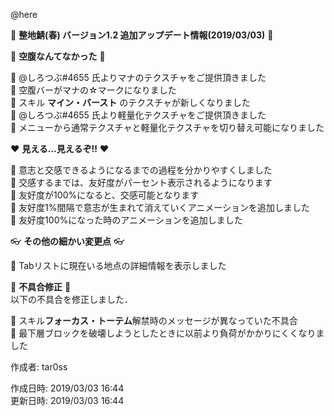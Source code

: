 @here 

:cherry_blossom:  **__整地鯖(春) バージョン1.2 追加アップデート情報(2019/03/03)__** :cherry_blossom:  


:confetti_ball: **__空腹なんてなかった__** :confetti_ball:   

:diamond_shape_with_a_dot_inside: @しろつぶ#4655 氏よりマナのテクスチャをご提供頂きました  
:diamond_shape_with_a_dot_inside: 空腹バーがマナの☆マークになりました  
:diamond_shape_with_a_dot_inside: スキル **マイン・バースト** のテクスチャが新しくなりました  
:diamond_shape_with_a_dot_inside: @しろつぶ#4655 氏より軽量化テクスチャをご提供頂きました  
:diamond_shape_with_a_dot_inside: メニューから通常テクスチャと軽量化テクスチャを切り替え可能になりました  


:heart: **__見える…見えるぞ!!__** :heart: 

:diamond_shape_with_a_dot_inside: 意志と交感できるようになるまでの過程を分かりやすくしました  
:diamond_shape_with_a_dot_inside: 交感するまでは、友好度がパーセント表示されるようになります  
:diamond_shape_with_a_dot_inside: 友好度が100%になると、交感可能となります  
:diamond_shape_with_a_dot_inside: 友好度1%間隔で意志が生まれて消えていくアニメーションを追加しました  
:diamond_shape_with_a_dot_inside: 友好度100%になった時のアニメーションを追加しました  


:eyeglasses: **__その他の細かい変更点__** :eyeglasses:    

:diamond_shape_with_a_dot_inside: Tabリストに現在いる地点の詳細情報を表示しました  


:bow: **__不具合修正__** :bow:   
以下の不具合を修正しました．  

:diamond_shape_with_a_dot_inside: スキル**フォーカス・トーテム**解禁時のメッセージが異なっていた不具合  
:diamond_shape_with_a_dot_inside: 最下層ブロックを破壊しようとしたときに以前より負荷がかかりにくくなりました  



作成者: tar0ss  

作成日時: 2019/03/03 16:44  
更新日時: 2019/03/03 16:44  

